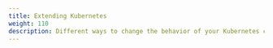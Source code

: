 ```yaml
---
title: Extending Kubernetes
weight: 110
description: Different ways to change the behavior of your Kubernetes cluster.
---
```

